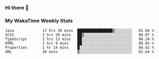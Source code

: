 ### Hi there 👋

<!--
**royschrauwen/royschrauwen** is a ✨ _special_ ✨ repository because its `README.md` (this file) appears on your GitHub profile.

Here are some ideas to get you started:

- 🔭 I’m currently working on ...
- 🌱 I’m currently learning ...
- 👯 I’m looking to collaborate on ...
- 🤔 I’m looking for help with ...
- 💬 Ask me about ...
- 📫 How to reach me: ...
- 😄 Pronouns: ...
- ⚡ Fun fact: ...
-->


### My WakaTime Weekly Stats
<!--START_SECTION:waka-->

```text
Java             17 hrs 30 mins  ████████████████▒░░░░░░░░   65.04 %
SCSS             2 hrs 26 mins   ██▒░░░░░░░░░░░░░░░░░░░░░░   09.07 %
TypeScript       2 hrs 13 mins   ██░░░░░░░░░░░░░░░░░░░░░░░   08.24 %
HTML             2 hrs 9 mins    ██░░░░░░░░░░░░░░░░░░░░░░░   08.05 %
Properties       1 hr 14 mins    █░░░░░░░░░░░░░░░░░░░░░░░░   04.62 %
XML              26 mins         ▒░░░░░░░░░░░░░░░░░░░░░░░░   01.64 %
```

<!--END_SECTION:waka-->
